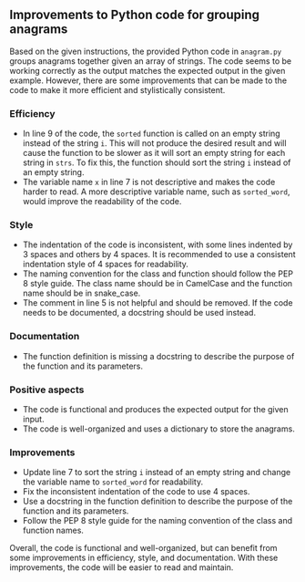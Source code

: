 Improvements to Python code for grouping anagrams
-------------------------------------------------

Based on the given instructions, the provided Python code in `anagram.py` groups anagrams together given an array of strings. The code seems to be working correctly as the output matches the expected output in the given example. However, there are some improvements that can be made to the code to make it more efficient and stylistically consistent.

### Efficiency

-   In line 9 of the code, the `sorted` function is called on an empty string instead of the string `i`. This will not produce the desired result and will cause the function to be slower as it will sort an empty string for each string in `strs`. To fix this, the function should sort the string `i` instead of an empty string.
-   The variable name `x` in line 7 is not descriptive and makes the code harder to read. A more descriptive variable name, such as `sorted_word`, would improve the readability of the code.

### Style

-   The indentation of the code is inconsistent, with some lines indented by 3 spaces and others by 4 spaces. It is recommended to use a consistent indentation style of 4 spaces for readability.
-   The naming convention for the class and function should follow the PEP 8 style guide. The class name should be in CamelCase and the function name should be in snake_case.
-   The comment in line 5 is not helpful and should be removed. If the code needs to be documented, a docstring should be used instead.

### Documentation

-   The function definition is missing a docstring to describe the purpose of the function and its parameters.

### Positive aspects

-   The code is functional and produces the expected output for the given input.
-   The code is well-organized and uses a dictionary to store the anagrams.

### Improvements

-   Update line 7 to sort the string `i` instead of an empty string and change the variable name to `sorted_word` for readability.
-   Fix the inconsistent indentation of the code to use 4 spaces.
-   Use a docstring in the function definition to describe the purpose of the function and its parameters.
-   Follow the PEP 8 style guide for the naming convention of the class and function names.

Overall, the code is functional and well-organized, but can benefit from some improvements in efficiency, style, and documentation. With these improvements, the code will be easier to read and maintain.
